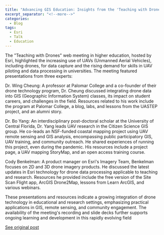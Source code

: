 ```yaml
---
title: "Advancing GIS Education: Insights from the 'Teaching with Drones' Webinar"
excerpt_separator: "<!--more-->"
categories:
  - Blog
tags:
  - Esri
  - Talk
  - Education
---
```

The "Teaching with Drones" web meeting in higher education, hosted by Esri, highlighted the increasing use of UAVs (Unmanned Aerial Vehicles), including drones, for data capture and the rising demand for skills in UAV piloting and data processing in universities. The meeting featured presentations from three experts:

Dr. Wing Cheung: A professor at Palomar College and a co-founder of their drone technology program, Dr. Cheung discussed integrating drone data into GIS (Geographic Information System) classes, its impact on student careers, and challenges in the field. Resources related to his work include the program at Palomar College, a blog, labs, and lessons from the UASTEP project, and an alumni story.

Dr. Bo Yang: An interdisciplinary post-doctoral scholar at the University of Central Florida, Dr. Yang leads UAV research in the Citizen Science GIS group. He co-leads an NSF-funded coastal mapping project using UAV remote sensing and GIS analysis, encompassing public participatory GIS, UAV training, and community outreach. He shared experiences of running this project, even during the pandemic. His resources include a project page, a UAV mapping StoryMap, and an open access training course.

Cody Benkelman: A product manager on Esri's Imagery Team, Benkelman focuses on 2D and 3D drone imagery products. He discussed the latest updates in Esri technology for drone data processing applicable to teaching and research. Resources he provided include the free version of the Site Scan Flight app, ArcGIS Drone2Map, lessons from Learn ArcGIS, and various webinars.

These presentations and resources indicate a growing integration of drone technology in educational and research settings, emphasizing practical applications in GIS, remote sensing, and community engagement. The availability of the meeting's recording and slide decks further supports ongoing learning and development in this rapidly evolving field​

[See original post](https://community.esri.com/t5/education-blog/teaching-with-drones/ba-p/1038437)